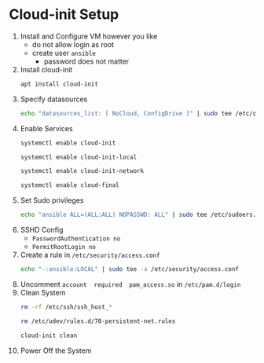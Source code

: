 # Cloud-init Setup

1. Install and Configure VM however you like
    - do not allow login as root
    - create user `ansible`
        - password does not matter
2. Install cloud-init
    ```bash
    apt install cloud-init
    ```
3. Specify datasources
    ```bash
    echo "datasources_list: [ NoCloud, ConfigDrive ]" | sudo tee /etc/cloud/cloud.cfg.d/99_pve.cfg
    ```
4. Enable Services
    ```bash
    systemctl enable cloud-init
    ```
    ```bash
    systemctl enable cloud-init-local
    ```
    ```bash
    systemctl enable cloud-init-network
    ```
    ```bash
    systemctl enable cloud-final
    ```
5. Set Sudo privileges
    ```bash
    echo "ansible ALL=(ALL:ALL) NOPASSWD: ALL" | sudo tee /etc/sudoers.d/ansible
    ```
6. SSHD Config
    - `PasswordAuthentication no`
    - `PermitRootLogin no`
7. Create a rule in `/etc/security/access.conf`
    ```bash
    echo "-:ansible:LOCAL" | sudo tee -a /etc/security/access.conf
    ```
8. Uncomment `account  required  pam_access.so` in `/etc/pam.d/login`
9. Clean System
    ```bash
    rm -rf /etc/ssh/ssh_host_*
    ```
    ```bash
    rm /etc/udev/rules.d/70-persistent-net.rules
    ```
    ```bash
    cloud-init clean
    ```
10. Power Off the System
